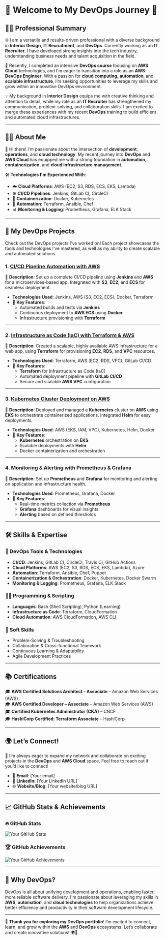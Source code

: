 # 🌟 **Welcome to My DevOps Journey** 🌟

## 👨‍💼 **Professional Summary**

🌐 I am a versatile and results-driven professional with a diverse background in **Interior Design**, **IT Recruitment**, and **DevOps**. Currently working as an **IT Recruiter**, I have developed strong insights into the tech industry, understanding business needs and talent acquisition in the field.

🚀 Recently, I completed an intensive **DevOps course** focusing on **AWS Cloud** technologies, and I'm eager to transition into a role as an **AWS DevOps Engineer**. With a passion for **cloud computing**, **automation**, and **scalable infrastructure**, I’m seeking opportunities to leverage my skills and grow within an innovative DevOps environment.

💡 My background in **Interior Design** equips me with creative thinking and attention to detail, while my role as an **IT Recruiter** has strengthened my communication, problem-solving, and collaboration skills. I am excited to merge these experiences with my recent **DevOps** training to build efficient and automated cloud infrastructures.

---

## 🧑‍💻 **About Me**

👋 Hi there! I'm passionate about the intersection of **development**, **operations**, and **cloud technology**. My recent journey into **DevOps** and **AWS Cloud** has equipped me with a strong foundation in **automation**, **containerization**, and **cloud infrastructure management**.

🛠️ **Technologies I'm Experienced With**:
- ☁️ **Cloud Platforms**: AWS (EC2, S3, RDS, ECS, EKS, Lambda)
- ⚙️ **CI/CD Pipelines**: Jenkins, GitLab CI, CircleCI
- 🐳 **Containerization**: Docker, Kubernetes
- 🤖 **Automation**: Terraform, Ansible, Chef
- 📊 **Monitoring & Logging**: Prometheus, Grafana, ELK Stack

---

## 🚀 **My DevOps Projects**

Check out the DevOps projects I've worked on! Each project showcases the tools and technologies I've mastered, as well as my ability to create scalable and automated solutions.

### 1. **[CI/CD Pipeline Automation with AWS](link-to-repo)**  
📝 **Description**: Set up a complete CI/CD pipeline using **Jenkins** and **AWS** for a microservices-based app. Integrated with **S3**, **EC2**, and **ECS** for seamless deployment.  
- **Technologies Used**: Jenkins, AWS (S3, EC2, ECS), Docker, Terraform  
- 🔑 **Key Features**:  
  - Automated builds and tests via **Jenkins**
  - Continuous deployment to **AWS ECS** using **Docker**  
  - Infrastructure provisioning with **Terraform**  

---

### 2. **[Infrastructure as Code (IaC) with Terraform & AWS](link-to-repo)**  
📝 **Description**: Created a scalable, highly available AWS infrastructure for a web app, using **Terraform** for provisioning **EC2**, **RDS**, and **VPC** resources.  
- **Technologies Used**: Terraform, AWS (EC2, RDS, VPC), GitLab CI/CD  
- 🔑 **Key Features**:  
  - **Terraform** for Infrastructure as Code (IaC)
  - Automated deployment pipeline with **GitLab CI/CD**  
  - Secure and scalable **AWS VPC** configuration

---

### 3. **[Kubernetes Cluster Deployment on AWS](link-to-repo)**  
📝 **Description**: Deployed and managed a **Kubernetes** cluster on **AWS** using **EKS** to orchestrate containerized applications. Integrated **Helm** for easy deployments.  
- **Technologies Used**: AWS (EKS, IAM, VPC), Kubernetes, Helm, Docker  
- 🔑 **Key Features**:  
  - **Kubernetes** orchestration on **EKS**
  - Scalable deployments with **Helm**
  - Docker containerization and orchestration

---

### 4. **[Monitoring & Alerting with Prometheus & Grafana](link-to-repo)**  
📝 **Description**: Set up **Prometheus** and **Grafana** for monitoring and alerting on application and infrastructure health.  
- **Technologies Used**: Prometheus, Grafana, Docker  
- 🔑 **Key Features**:  
  - Real-time metrics collection via **Prometheus**
  - **Grafana** dashboards for visual insights
  - **Alerting** based on defined thresholds

---

## 🛠️ **Skills & Expertise**

### **🔧 DevOps Tools & Technologies**
- **CI/CD**: Jenkins, GitLab CI, CircleCI, Travis CI, GitHub Actions  
- **Cloud Platforms**: AWS (EC2, S3, RDS, ECS, EKS, Lambda), Azure  
- **Automation**: Terraform, Ansible, Chef, Puppet  
- **Containerization & Orchestration**: Docker, Kubernetes, Docker Swarm  
- **Monitoring & Logging**: Prometheus, Grafana, ELK Stack

### **👨‍💻 Programming & Scripting**
- **Languages**: Bash (Shell Scripting), Python (Learning)  
- **Infrastructure as Code**: Terraform, CloudFormation  
- **Cloud Automation**: AWS CloudFormation, AWS CLI  

### **🧠 Soft Skills**
- Problem-Solving & Troubleshooting  
- Collaboration & Cross-functional Teamwork  
- Continuous Learning & Adaptability  
- Agile Development Practices  

---

## 📚 **Certifications**

🎓 **AWS Certified Solutions Architect – Associate** – Amazon Web Services (AWS)  
🎓 **AWS Certified Developer – Associate** – Amazon Web Services (AWS)  
🎓 **Certified Kubernetes Administrator (CKA)** – CNCF  
🎓 **HashiCorp Certified: Terraform Associate** – HashiCorp  

---

## 🌍 **Let’s Connect!**

🚀 I’m always eager to expand my network and collaborate on exciting projects in the **DevOps** and **AWS Cloud** space. Feel free to reach out if you’d like to connect!

- 📧 **Email**: [Your email]  
- 🔗 **LinkedIn**: [Your LinkedIn URL]  
- 🌐 **Website/Blog**: [Your website/blog URL]

---

## 📈 **GitHub Stats & Achievements**

### 🔥 **GitHub Stats**
![Your GitHub Stats](https://github-readme-stats.vercel.app/api?username=yourusername&show_icons=true&hide_title=true&count_private=true&theme=radical)

### 🏆 **GitHub Achievements**
![Your GitHub Achievements](https://github-profile-trophy.vercel.app/?username=yourusername&theme=radical)

---

## 📜 **Why DevOps?**

DevOps is all about unifying development and operations, enabling faster, more reliable software delivery. I'm passionate about leveraging my skills in **AWS**, **automation**, and **cloud technologies** to help organizations achieve better efficiency and productivity in their software development lifecycle.

---

🌟 **Thank you for exploring my DevOps portfolio**! I’m excited to connect, learn, and grow within the **AWS** and **DevOps** ecosystems. Let’s collaborate and create innovative solutions! 🌍🚀
